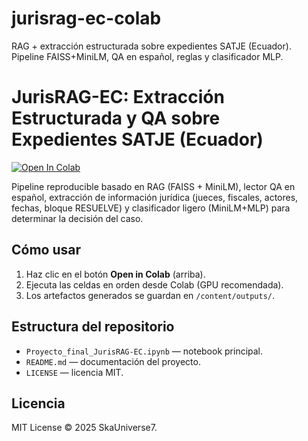 # jurisrag-ec-colab
RAG + extracción estructurada sobre expedientes SATJE (Ecuador). Pipeline FAISS+MiniLM, QA en español, reglas y clasificador MLP.

# JurisRAG-EC: Extracción Estructurada y QA sobre Expedientes SATJE (Ecuador)

[![Open In Colab]([https://colab.research.google.com/assets/colab-badge.svg)](
https://colab.research.google.com/github/SkaUniverse7/jurisrag-ec-colab/blob/main/Proyecto_final_JurisRAG-EC.ipynb](https://colab.research.google.com/drive/16Qpk5S0sHY1UuBJXCnELnNJf1omFsGbF?usp=sharing)
)

Pipeline reproducible basado en RAG (FAISS + MiniLM), lector QA en español, extracción de información jurídica (jueces, fiscales, actores, fechas, bloque RESUELVE) y clasificador ligero (MiniLM+MLP) para determinar la decisión del caso.

## Cómo usar
1. Haz clic en el botón **Open in Colab** (arriba).  
2. Ejecuta las celdas en orden desde Colab (GPU recomendada).  
3. Los artefactos generados se guardan en `/content/outputs/`.

## Estructura del repositorio
- `Proyecto_final_JurisRAG-EC.ipynb` — notebook principal.  
- `README.md` — documentación del proyecto.  
- `LICENSE` — licencia MIT.

## Licencia
MIT License © 2025 SkaUniverse7.

